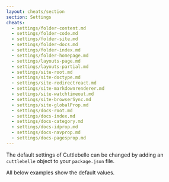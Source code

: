 ```yaml
---
layout: cheats/section
section: Settings
cheats:
  - settings/folder-content.md
  - settings/folder-code.md
  - settings/folder-site.md
  - settings/folder-docs.md
  - settings/folder-index.md
  - settings/folder-homepage.md
  - settings/layouts-page.md
  - settings/layouts-partial.md
  - settings/site-root.md
  - settings/site-doctype.md
  - settings/site-redirectreact.md
  - settings/site-markdownrenderer.md
  - settings/site-watchtimeout.md
  - settings/site-browserSync.md
  - settings/site-globalProp.md
  - settings/docs-root.md
  - settings/docs-index.md
  - settings/docs-category.md
  - settings/docs-idprop.md
  - settings/docs-navprop.md
  - settings/docs-pagesprop.md
---
```


The default settings of Cuttlebelle can be changed by adding an `cuttlebelle` object to your `package.json` file.

All below examples show the default values.
